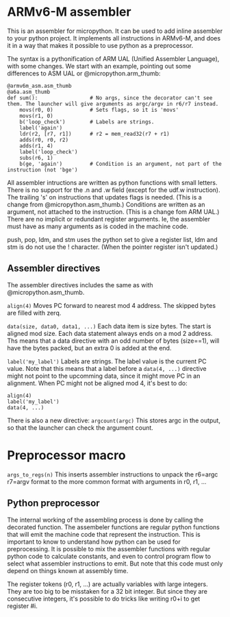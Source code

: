 
# ARMv6-M assembler

This is an assembler for micropython. It can be used to add inline assembler to your python project. It implements all instructions in ARMv6-M, and does it in a way that makes it possible to use python as a preprocessor. 

The syntax is a pythonification of ARM UAL (Unified Assembler Language), with some changes.
We start with an example, pointing out some differences to ASM UAL or @micropython.arm_thumb:

```
@armv6m_asm.asm_thumb
@a6a.asm_thumb
def sum():                 # No args, since the decorator can't see them. The launcher will give arguments as argc/argv in r6/r7 instead.
    movs(r0, 0)            # Sets flags, so it is 'movs'
    movs(r1, 0)
    b('loop_check')        # Labels are strings.
    label('again')
    ldr(r2, [r7, r1])      # r2 = mem_read32(r7 + r1)
    adds(r0, r0, r2)
    adds(r1, 4)
    label('loop_check')
    subs(r6, 1)
    b(ge, 'again')         # Condition is an argument, not part of the instruction (not 'bge')
```

All assembler intructions are written as python functions with small letters. 
There is no support for the .n and .w field (except for the udf.w instruction).
The trailing 's' on instructions that updates flags is needed. (This is a change from @micropython.asm_thumb.) 
Conditions are written as an argument, not attached to the instruction. (This is a change fom ARM UAL.)
There are no implicit or redundant register arguments. Ie, the assembler must have as many arguments as is coded in the machine code.

push, pop, ldm, and stm  uses the python set to give a register list,
ldm and stm is do not use the ! character. (When the pointer register isn't updated.)

## Assembler directives

The assembler directives includes the same as with @micropython.asm_thumb.

`align(4)`
Moves PC forward to nearest mod 4 address. The skipped bytes are filled with zerq.

`data(size, data0, data1, ...)`
Each data item is size bytes. The start is aligned mod size. Each data statement always ends on a mod 2 address. Ths means that a data directive with an odd number of bytes (size==1), will have the bytes packed, but an extra 0 is added at the end.

`label('my_label')`
Labels are strings. The label value is the current PC value. 
Note that this means that a label before a `data(4, ...)` directive might not point to the upcomming data, since it might move PC in an alignment. When PC might not be aligned mod 4, it's best to do:
```
align(4)
label('my_label')
data(4, ...)
```
There is also a new directive:
`argcount(argc)`
This stores argc in the output, so that the launcher can check the argument count.

# Preprocessor macro
`args_to_regs(n)`
This inserts assembler instructions to unpack the r6=argc r7=argv format to the more common format with arguments in r0, r1, ...

## Python preprocessor

The internal working of the assembling process is done by calling the decorated function. The assembeler functions are regular python functions that will emit the machine code that represent the instruction. This is important to know to understand how python can be used for preprocessing. It is possible to mix the assembler functions with regular python code to calculate constants, and even to control program flow to select what assembler instructions to emit. But note that this code must only depend on things known at assembly time.

The register tokens (r0, r1, ...) are actually variables with large integers. They are too big to be misstaken for a 32 bit integer. But since they are consecutive integers, it's possible to do tricks like writing r0+i to get register #i.

